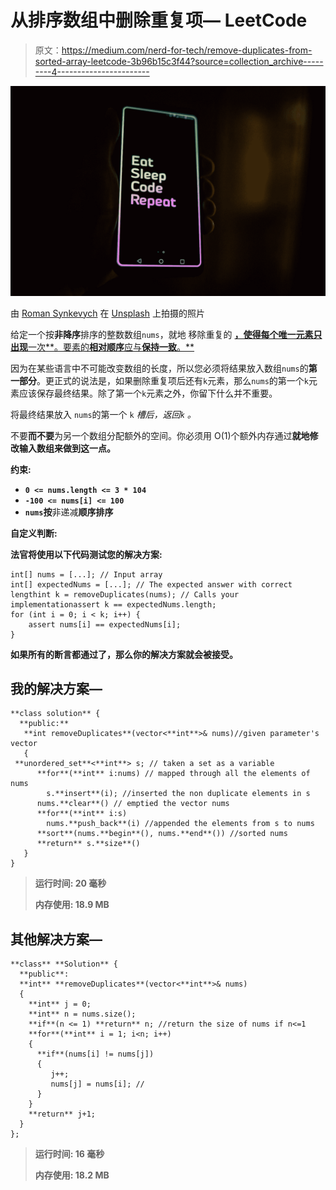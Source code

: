 # 从排序数组中删除重复项— LeetCode

> 原文：<https://medium.com/nerd-for-tech/remove-duplicates-from-sorted-array-leetcode-3b96b15c3f44?source=collection_archive---------4----------------------->

![](img/dd1e7fb14ae3ab4ef8469cacc0d1ce5b.png)

由 [Roman Synkevych](https://unsplash.com/@synkevych?utm_source=medium&utm_medium=referral) 在 [Unsplash](https://unsplash.com?utm_source=medium&utm_medium=referral) 上拍摄的照片

给定一个按**非降序**排序的整数数组`nums`，就地 移除重复的 [**，使得每个唯一元素只出现**一次**。要素的**相对顺序**应与**保持一致**。**](https://en.wikipedia.org/wiki/In-place_algorithm)

因为在某些语言中不可能改变数组的长度，所以您必须将结果放入数组`nums`的**第一部分**。更正式的说法是，如果删除重复项后还有`k`元素，那么`nums`的第一个`k`元素应该保存最终结果。除了第一个`k`元素之外，你留下什么并不重要。

将最终结果放入 `nums`的第一个 `k` *槽后，返回`k` *。**

不要**而不要**为另一个数组分配额外的空间。你必须用 O(1)个额外内存通过**就地修改输入数组**[](https://en.wikipedia.org/wiki/In-place_algorithm)**来做到这一点。**

****约束:****

*   **`0 <= nums.length <= 3 * 104`**
*   **`-100 <= nums[i] <= 100`**
*   **`nums`按**非递减**顺序排序**

****自定义判断:****

**法官将使用以下代码测试您的解决方案:**

```
int[] nums = [...]; // Input array
int[] expectedNums = [...]; // The expected answer with correct lengthint k = removeDuplicates(nums); // Calls your implementationassert k == expectedNums.length;
for (int i = 0; i < k; i++) {
    assert nums[i] == expectedNums[i];
}
```

**如果所有的断言都通过了，那么你的解决方案就会被接受。**

## **我的解决方案—**

```
**class solution** {
  **public:** 
   **int removeDuplicates**(vector<**int**>& nums)//given parameter's vector
   {
 **unordered_set**<**int**> s; // taken a set as a variable
      **for**(**int** i:nums) // mapped through all the elements of nums
        s.**insert**(i); //inserted the non duplicate elements in s
      nums.**clear**() // emptied the vector nums
      **for**(**int** i:s)
        nums.**push_back**(i) //appended the elements from s to nums
      **sort**(nums.**begin**(), nums.**end**()) //sorted nums
      **return** s.**size**()
   }
}
```

> **运行时间: **20 毫秒****
> 
> **内存使用: **18.9 MB****

## **其他解决方案—**

```
**class** **Solution** { 
  **public**: 
  **int** **removeDuplicates**(vector<**int**>& nums) 
  { 
    **int** j = 0; 
    **int** n = nums.size(); 
    **if**(n <= 1) **return** n; //return the size of nums if n<=1
    **for**(**int** i = 1; i<n; i++)
    { 
      **if**(nums[i] != nums[j]) 
      { 
         j++; 
         nums[j] = nums[i]; //
      } 
    } 
    **return** j+1; 
  } 
};
```

> **运行时间: **16 毫秒****
> 
> **内存使用: **18.2 MB****